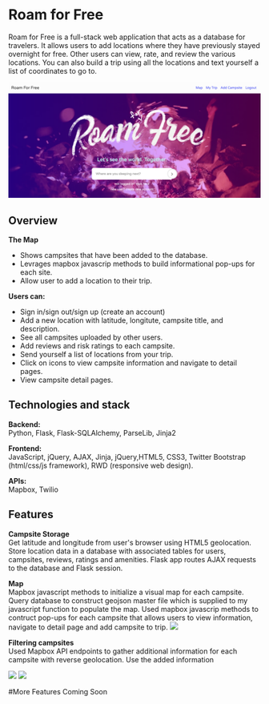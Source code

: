 # Roam for Free
Roam for Free is a full-stack web application that acts as a database for travelers. It allows users to add locations where they have previously stayed overnight for free. Other users can view, rate, and review the various locations. You can also build a trip using all the locations and text yourself a list of coordinates to go to. 

![](readme-img/homescreen.png)

## Overview
**The Map**  
* Shows campsites that have been added to the database.
* Levrages mapbox javascrip methods to build informational pop-ups for each site.
* Allow user to add a location to their trip. 

**Users can:** 
* Sign in/sign out/sign up (create an account)
* Add a new location with latitude, longitute, campsite title, and description. 
* See all campsites uploaded by other users.
* Add reviews and risk ratings to each campsite. 
* Send yourself a list of locations from your trip. 
* Click on icons to view campsite information and navigate to detail pages.
* View campsite detail pages. 

## Technologies and stack
**Backend:**  
Python, Flask, Flask-SQLAlchemy, ParseLib, Jinja2

**Frontend:**   
JavaScript, jQuery, AJAX, Jinja, jQuery,HTML5, CSS3, Twitter Bootstrap (html/css/js framework), RWD (responsive web design).

**APIs:**   
Mapbox, Twilio

## Features
**Campsite Storage**  
 Get latitude and longitude from user's browser using HTML5 geolocation.
 Store location data in a database with associated tables for users, campsites, reviews, ratings and amenities.
 Flask app routes AJAX requests to the database and Flask session. 
 
**Map**  
 Mapbox javascript methods to initialize a visual map for each campsite. 
 Query database to construct geojson master file which is supplied to my javascript function to populate the map.
 Used mapbox javascrip methods to contruct pop-ups for each campsite that allows users to view information, navigate to detail page and add campsite to trip.
![](readme-img/popup2-min.gif)
 
**Filtering campsites**  
 Used Mapbox API endpoints to gather additional information for each campsite with reverse geolocation. 
 Use the added information 
 

![](readme-img/init-search-min.gif)
![](readme-img/filter-min.gif)

#More Features Coming Soon 
